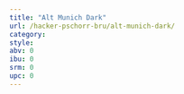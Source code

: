 ```yaml
---
title: "Alt Munich Dark"
url: /hacker-pschorr-bru/alt-munich-dark/
category: 
style: 
abv: 0
ibu: 0
srm: 0
upc: 0
---
```


